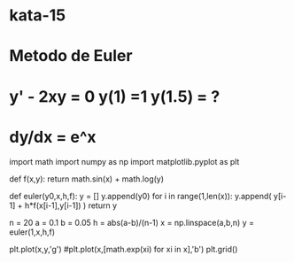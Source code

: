 # kata-15
# Metodo de Euler
# y' - 2xy = 0 y(1) =1  y(1.5) = ?
# dy/dx = e^x
import math
import numpy as np
import matplotlib.pyplot as plt

def f(x,y):
    return math.sin(x) + math.log(y)

def euler(y0,x,h,f):
    y = []
    y.append(y0)
    for i in range(1,len(x)):
        y.append( y[i-1] + h*f(x[i-1],y[i-1]) )
    return y

n = 20
a = 0.1
b = 0.05
h = abs(a-b)/(n-1)
x = np.linspace(a,b,n)
y = euler(1,x,h,f)

plt.plot(x,y,'g')
#plt.plot(x,[math.exp(xi) for xi in x],'b')
plt.grid()
